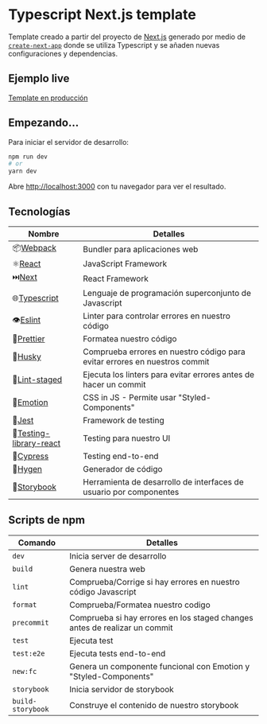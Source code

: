 # Typescript Next.js template

Template creado a partir del proyecto de [Next.js](https://nextjs.org/) generado por medio de [`create-next-app`](https://github.com/vercel/next.js/tree/canary/packages/create-next-app) donde se utiliza Typescript y se añaden nuevas configuraciones y dependencias.

## Ejemplo live

[Template en producción](https://next-typescript-template-kf2b3xib6.vercel.app/)

## Empezando...

Para iniciar el servidor de desarrollo:

```bash
npm run dev
# or
yarn dev
```

Abre [http://localhost:3000](http://localhost:3000) con tu navegador para ver el resultado.

## Tecnologías

| Nombre                                                   | Detalles                                                                   |
| -------------------------------------------------------- | -------------------------------------------------------------------------- |
| 📦[Webpack](https://webpack.js.org/)                     | Bundler para aplicaciones web                                              |
| ⚛️[React](https://es.reactjs.org/)                       | JavaScript Framework                                                       |
| ⏭️[Next](https://nextjs.org/)                            | React Framework                                                            |
| 🌐[Typescript](https://es.wikipedia.org/wiki/TypeScript) | Lenguaje de programación superconjunto de Javascript                       |
| 👁️[Eslint](https://eslint.org/)                          | Linter para controlar errores en nuestro código                            |
| 🦋[Prettier](https://prettier.io/)                       | Formatea nuestro código                                                    |
| 🐺[Husky](https://www.npmjs.com/package/husky)           | Comprueba errores en nuestro código para evitar errores en nuestros commit |
| 🚫[Lint-staged](https://github.com/okonet/lint-staged)   | Ejecuta los linters para evitar errores antes de hacer un commit           |
| 💅[Emotion](https://emotion.sh/)                         | CSS in JS - Permite usar "Styled-Components"                               |
| 🧪[Jest](https://jestjs.io/)                             | Framework de testing                                                       |
| 🐐[Testing-library-react](https://testing-library.com/)  | Testing para nuestro UI                                                    |
| 🌲[Cypress](https://www.cypress.io/)                     | Testing end-to-end                                                         |
| 🧾[Hygen](https://www.hygen.io/)                         | Generador de código                                                        |
| 📕[Storybook](https://storybook.js.org/)                 | Herramienta de desarrollo de interfaces de usuario por componentes         |

## Scripts de npm

| Comando           | Detalles                                                                   |
| ----------------- | -------------------------------------------------------------------------- |
| `dev`             | Inicia server de desarrollo                                                |
| `build`           | Genera nuestra web                                                         |
| `lint`            | Comprueba/Corrige si hay errores en nuestro código Javascript              |
| `format`          | Comprueba/Formatea nuestro codigo                                          |
| `precommit`       | Comprueba si hay errores en los staged changes antes de realizar un commit |
| `test`            | Ejecuta test                                                               |
| `test:e2e`        | Ejecuta tests end-to-end                                                   |
| `new:fc`          | Genera un componente funcional con Emotion y "Styled-Components"           |
| `storybook`       | Inicia servidor de storybook                                               |
| `build-storybook` | Construye el contenido de nuestro storybook                                |
